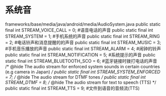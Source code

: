 # 系统音
  frameworks/base/media/java/android/media/AudioSystem.java
      public static final int STREAM_VOICE_CALL = 0;  #语音电话的声音
      public static final int STREAM_SYSTEM = 1;    #手机系统的声音
      public static final int STREAM_RING = 2;      #电话铃声和消息提醒的的声音
      public static final int STREAM_MUSIC = 3;     #手机音乐播放的声音
      public static final int STREAM_ALARM = 4;     #闹钟的铃声
      public static final int STREAM_NOTIFICATION = 5; #系统提示的声音
      public static final int STREAM_BLUETOOTH_SCO = 6; #蓝牙链接时拨打电话的声音
      /* @hide The audio stream for enforced system sounds in certain countries (e.g camera in Japan) */
      public static final int STREAM_SYSTEM_ENFORCED = 7;
      /* @hide The audio stream for DTMF tones */
      public static final int STREAM_DTMF = 8;
      /* @hide The audio stream for text to speech (TTS) */
      public static final int STREAM_TTS = 9;   #文件到语音的音频流(TTS)
